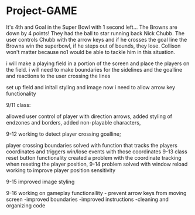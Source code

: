 # Project-GAME

It's 4th and Goal in the Super Bowl with 1 second left... The Browns are down by 4 points! They had the ball to star running back Nick Chubb. The user controls Chubb with the arrow keys and if he crosses the goal line the Browns win the superbowl, if he steps out of bounds, they lose. Collison won't matter because no1 would be able to tackle him in this situation.

i will make a playing field in a portion of the screen and place the players on the field. i will need to make boundaries for the sidelines and the goalline and reactions to the user crossing the lines

set up field and initail styling and image  now i need to allow arrow key functionality

9/11 class:

allowed user control of player with direction arrows,
added styling of endzones and borders,
added non-playable characters,

9-12
working to detect player crossing goalline;

player crossing boundaries solved with function that tracks the players coordinates and triggers win/lose events with those coordinates
9-13 class
reset button functionality created a problem with the coordinate tracking when reseting the player position, 
9-14
problem solved with window reload
working to improve player position sensitivity

9-15
improved image styling

9-16
working on gameplay functionallity - prevent arrow keys from moving screen
-improved boundaries
-improved instructions
-cleaning and organizing code

